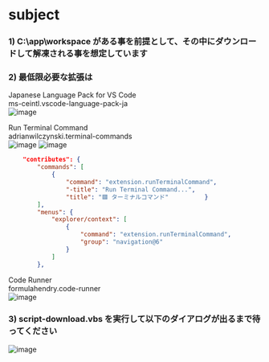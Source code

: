 # subject

### 1) C:\app\workspace がある事を前提として、その中にダウンロードして解凍される事を想定しています

### 2) 最低限必要な拡張は
Japanese Language Pack for VS Code\
ms-ceintl.vscode-language-pack-ja\
![image](https://user-images.githubusercontent.com/1501327/221483321-30de62e5-6626-4b06-80ec-84f861c81a37.png)

Run Terminal Command\
adrianwilczynski.terminal-commands\
![image](https://user-images.githubusercontent.com/1501327/221483528-d929141b-71d4-452a-82ef-e0fd6e42946c.png)
![image](https://user-images.githubusercontent.com/1501327/221484891-6c3dbdcb-cc3c-47e2-8f20-161ac850ef42.png)
```json
	"contributes": {
		"commands": [
			{
				"command": "extension.runTerminalCommand",
				"-title": "Run Terminal Command...",
				"title": "🟥 ターミナルコマンド"			}
		],
		"menus": {
			"explorer/context": [
				{
					"command": "extension.runTerminalCommand",
					"group": "navigation@6"
				}
			]
		},
```

Code Runner\
formulahendry.code-runner\
![image](https://user-images.githubusercontent.com/1501327/221483419-d1a233bd-0f3b-439c-a963-4b88449f866f.png)

### 3) script-download.vbs を実行して以下のダイアログが出るまで待ってください

![image](https://user-images.githubusercontent.com/1501327/221482687-cd64b71e-7208-4047-a1aa-7b22a1088859.png)


